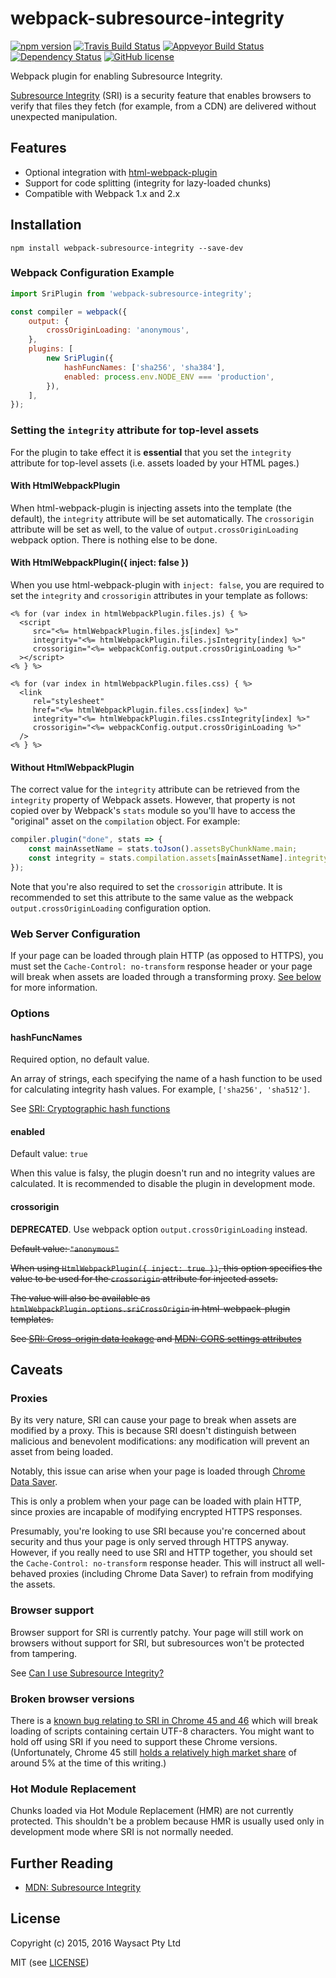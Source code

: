 # webpack-subresource-integrity

[![npm version](https://badge.fury.io/js/webpack-subresource-integrity.svg)](https://badge.fury.io/js/webpack-subresource-integrity) [![Travis Build Status](https://travis-ci.org/waysact/webpack-subresource-integrity.svg?branch=master)](https://travis-ci.org/waysact/webpack-subresource-integrity) [![Appveyor Build Status](https://ci.appveyor.com/api/projects/status/63bydfph00sghg18?svg=true)](https://ci.appveyor.com/project/jscheid/webpack-subresource-integrity) [![Dependency Status](https://david-dm.org/waysact/webpack-subresource-integrity.svg)](https://david-dm.org/waysact/webpack-subresource-integrity) [![GitHub license](https://img.shields.io/badge/license-MIT-blue.svg)](https://raw.githubusercontent.com/waysact/webpack-subresource-integrity/master/LICENSE)

Webpack plugin for enabling Subresource Integrity.

[Subresource Integrity](http://www.w3.org/TR/SRI/) (SRI) is a security
feature that enables browsers to verify that files they fetch (for
example, from a CDN) are delivered without unexpected
manipulation.

## Features

- Optional integration with [html-webpack-plugin](https://github.com/ampedandwired/html-webpack-plugin)
- Support for code splitting (integrity for lazy-loaded chunks)
- Compatible with Webpack 1.x and 2.x

## Installation

```shell
npm install webpack-subresource-integrity --save-dev
```

### Webpack Configuration Example

```javascript
import SriPlugin from 'webpack-subresource-integrity';

const compiler = webpack({
    output: {
        crossOriginLoading: 'anonymous',
    },
    plugins: [
        new SriPlugin({
            hashFuncNames: ['sha256', 'sha384'],
            enabled: process.env.NODE_ENV === 'production',
        }),
    ],
});
```

### Setting the `integrity` attribute for top-level assets

For the plugin to take effect it is **essential** that you set the
`integrity` attribute for top-level assets (i.e. assets loaded by your
HTML pages.)

#### With HtmlWebpackPlugin

When html-webpack-plugin is injecting assets into the template (the
default), the `integrity` attribute will be set automatically.  The
`crossorigin` attribute will be set as well, to the value of
`output.crossOriginLoading` webpack option. There is nothing else to
be done.

#### With HtmlWebpackPlugin({ inject: false })

When you use html-webpack-plugin with `inject: false`, you are
required to set the `integrity` and `crossorigin` attributes in your
template as follows:

```ejs
<% for (var index in htmlWebpackPlugin.files.js) { %>
  <script
     src="<%= htmlWebpackPlugin.files.js[index] %>"
     integrity="<%= htmlWebpackPlugin.files.jsIntegrity[index] %>"
     crossorigin="<%= webpackConfig.output.crossOriginLoading %>"
  ></script>
<% } %>

<% for (var index in htmlWebpackPlugin.files.css) { %>
  <link
     rel="stylesheet"
     href="<%= htmlWebpackPlugin.files.css[index] %>"
     integrity="<%= htmlWebpackPlugin.files.cssIntegrity[index] %>"
     crossorigin="<%= webpackConfig.output.crossOriginLoading %>"
  />
<% } %>
```

#### Without HtmlWebpackPlugin

The correct value for the `integrity` attribute can be retrieved from
the `integrity` property of Webpack assets.  However, that property is
not copied over by Webpack's `stats` module so you'll have to access
the "original" asset on the `compilation` object.  For example:

```javascript
compiler.plugin("done", stats => {
    const mainAssetName = stats.toJson().assetsByChunkName.main;
    const integrity = stats.compilation.assets[mainAssetName].integrity;
});
```

Note that you're also required to set the `crossorigin` attribute.  It
is recommended to set this attribute to the same value as the webpack
`output.crossOriginLoading` configuration option.

### Web Server Configuration

If your page can be loaded through plain HTTP (as opposed to HTTPS),
you must set the `Cache-Control: no-transform` response header or your
page will break when assets are loaded through a transforming
proxy.  [See below](#proxies) for more information.

### Options

#### hashFuncNames

Required option, no default value.

An array of strings, each specifying the name of a hash function to be
used for calculating integrity hash values.  For example, `['sha256',
'sha512']`.

See [SRI: Cryptographic hash functions](http://www.w3.org/TR/SRI/#cryptographic-hash-functions)

#### enabled

Default value: `true`

When this value is falsy, the plugin doesn't run and no integrity
values are calculated. It is recommended to disable the plugin in
development mode.

#### crossorigin

**DEPRECATED**. Use webpack option `output.crossOriginLoading`
instead.

~~Default value: `"anonymous"`~~

~~When using `HtmlWebpackPlugin({ inject: true })`, this option
specifies the value to be used for the `crossorigin` attribute for
injected assets.~~

~~The value will also be available as
`htmlWebpackPlugin.options.sriCrossOrigin` in html-webpack-plugin
templates.~~

~~See
[SRI: Cross-origin data leakage](https://www.w3.org/TR/SRI/#cross-origin-data-leakage) and
[MDN: CORS settings attributes](https://developer.mozilla.org/en-US/docs/Web/HTML/CORS_settings_attributes)~~

## Caveats

### Proxies

By its very nature, SRI can cause your page to break when assets are
modified by a proxy.  This is because SRI doesn't distinguish between
malicious and benevolent modifications: any modification will prevent
an asset from being loaded.

Notably, this issue can arise when your page is loaded through
[Chrome Data Saver](https://developer.chrome.com/multidevice/data-compression).

This is only a problem when your page can be loaded with plain HTTP,
since proxies are incapable of modifying encrypted HTTPS responses.

Presumably, you're looking to use SRI because you're concerned about
security and thus your page is only served through HTTPS anyway.
However, if you really need to use SRI and HTTP together, you should
set the `Cache-Control: no-transform` response header.  This will
instruct all well-behaved proxies (including Chrome Data Saver) to
refrain from modifying the assets.

### Browser support

Browser support for SRI is currently patchy.  Your page will still
work on browsers without support for SRI, but subresources won't be
protected from tampering.

See [Can I use Subresource Integrity?](http://caniuse.com/#feat=subresource-integrity)

### Broken browser versions

There is a
[known bug relating to SRI in Chrome 45 and 46](https://code.google.com/p/chromium/issues/detail?id=527286)
which will break loading of scripts containing certain UTF-8
characters. You might want to hold off using SRI if you need to
support these Chrome versions. (Unfortunately, Chrome 45 still
[holds a relatively high market share](https://www.netmarketshare.com/report.aspx?qprid=3&qpaf=&qpcustom=Chrome+45.0&qpcustomb=0)
of around 5% at the time of this writing.)

### Hot Module Replacement

Chunks loaded via Hot Module Replacement (HMR) are not currently
protected.  This shouldn't be a problem because HMR is usually used
only in development mode where SRI is not normally needed.

## Further Reading

- [MDN: Subresource Integrity](https://developer.mozilla.org/en-US/docs/Web/Security/Subresource_Integrity)

## License

Copyright (c) 2015, 2016 Waysact Pty Ltd

MIT (see [LICENSE](LICENSE))
